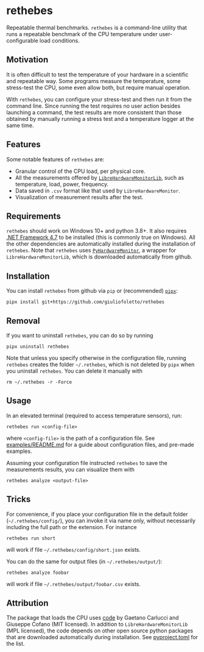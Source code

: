 # rethebes

Repeatable thermal benchmarks.
`rethebes` is a command-line utility that runs a repeatable benchmark of the CPU temperature under user-configurable load conditions.

## Motivation

It is often difficult to test the temperature of your hardware in a scientific and repeatable way.
Some programs measure the temperature, some stress-test the CPU, some even allow both, but require manual operation.

With `rethebes`, you can configure your stress-test and then run it from the command line.
Since running the test requires no user action besides launching a command, the test results are more consistent than those obtained by manually running a stress test and a temperature logger at the same time.

## Features

Some notable features of `rethebes` are:

-   Granular control of the CPU load, per physical core.
-   All the measurements offered by [`LibreHardwareMonitorLib`](https://github.com/LibreHardwareMonitor/LibreHardwareMonitor), such as temperature, load, power, frequency.
-   Data saved in `.csv` format like that used by `LibreHardwareMonitor`.
-   Visualization of measurement results after the test.

## Requirements

`rethebes` should work on Windows 10+ and python 3.8+.
It also requires [.NET Framework 4.7](https://dotnet.microsoft.com/en-us/download/dotnet-framework/net47) to be installed (this is commonly true on Windows).
All the other dependencies are automatically installed during the installation of `rethebes`.
Note that `rethebes` uses [`PyHardwareMonitor`](https://github.com/snip3rnick/PyHardwareMonitor), a wrapper for `LibreHardwareMonitorLib`, which is downloaded automatically from github.

## Installation

You can install `rethebes` from github via `pip` or (recommended) [`pipx`](https://github.com/pypa/pipx):

```
pipx install git+https://github.com/giuliofoletto/rethebes
```

## Removal

If you want to uninstall `rethebes`, you can do so by running

```
pipx uninstall rethebes
```

Note that unless you specify otherwise in the configuration file, running `rethebes` creates the folder `~/.rethebes`, which is not deleted by `pipx` when you uninstall `rethebes`.
You can delete it manually with

```
rm ~/.rethebes -r -Force
```

## Usage

In an elevated terminal (required to access temperature sensors), run:

```
rethebes run <config-file>
```

where `<config-file>` is the path of a configuration file.
See [examples/README.md](examples/README.md) for a guide about configuration files, and pre-made examples.

Assuming your configuration file instructed `rethebes` to save the measurements results, you can visualize them with

```
rethebes analyze <output-file>
```

## Tricks

For convenience, if you place your configuration file in the default folder (`~/.rethebes/config/`), you can invoke it via name only, without necessarily including the full path or the extension.
For instance

```
rethebes run short
```

will work if file `~/.rethebes/config/short.json` exists.

You can do the same for output files (in `~/.rethebes/output/`):

```
rethebes analyze foobar
```

will work if file `~/.rethebes/output/foobar.csv` exists.

## Attribution

The package that loads the CPU uses [code](https://github.com/GaetanoCarlucci/CPULoadGenerator/) by Gaetano Carlucci and Giuseppe Cofano (MIT licensed).
In addition to `LibreHardwareMonitorLib` (MPL licensed), the code depends on other open source python packages that are downloaded automatically during installation.
See [pyproject.toml](pyproject.toml) for the list.
